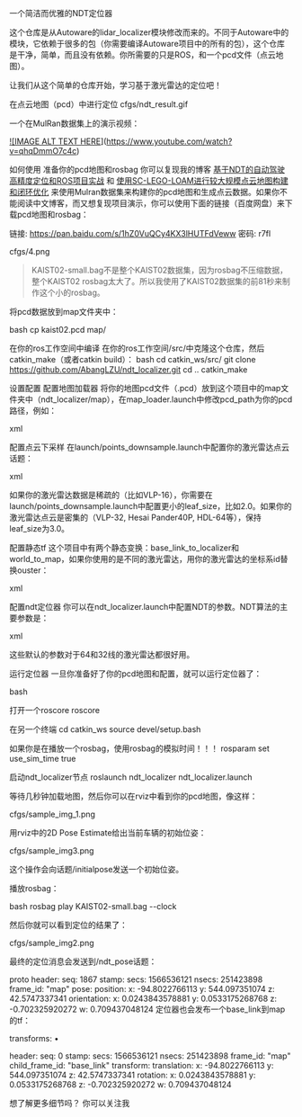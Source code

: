 一个简洁而优雅的NDT定位器

这个仓库是从Autoware的lidar_localizer模块修改而来的。不同于Autoware中的模块，它依赖于很多的包（你需要编译Autoware项目中的所有的包），这个仓库是干净，简单，而且没有依赖。你所需要的只是ROS，和一个pcd文件（点云地图）。

让我们从这个简单的仓库开始，学习基于激光雷达的定位吧！

在点云地图（pcd）中进行定位
cfgs/ndt_result.gif

一个在MulRan数据集上的演示视频：

<a href="https://img.youtube.com/vi/qhqDmmO7c4c/0.jpg">![IMAGE ALT TEXT HERE</a>](<a href="https://www.youtube.com/watch?v=qhqDmmO7c4c">https://www.youtube.com/watch?v=qhqDmmO7c4c</a>)

如何使用
准备你的pcd地图和rosbag
你可以复现我的博客 <a href="https://blog.csdn.net/AdamShan/article/details/106739856?spm=1001.2014.3001.5501">基于NDT的自动驾驶高精度定位和ROS项目实战</a> 和 <a href="https://blog.csdn.net/AdamShan/article/details/106589633?spm=1001.2014.3001.5501">使用SC-LEGO-LOAM进行较大规模点云地图构建和闭环优化</a> 来使用Mulran数据集来构建你的pcd地图和生成点云数据。如果你不能阅读中文博客，而又想复现项目演示，你可以使用下面的链接（百度网盘）来下载pcd地图和rosbag：

链接: <a href="https://pan.baidu.com/s/1hZ0VuQCy4KX3lHUTFdVeww">https://pan.baidu.com/s/1hZ0VuQCy4KX3lHUTFdVeww</a>  密码: r7fl

cfgs/4.png

> KAIST02-small.bag不是整个KAIST02数据集，因为rosbag不压缩数据，整个KAIST02 rosbag太大了。所以我使用了KAIST02数据集的前81秒来制作这个小的rosbag。

将pcd数据放到map文件夹中：

bash
cp kaist02.pcd map/

在你的ros工作空间中编译
在你的ros工作空间/src/中克隆这个仓库，然后catkin_make（或者catkin build）：
bash
cd catkin_ws/src/
git clone https://github.com/AbangLZU/ndt_localizer.git
cd ..
catkin_make

设置配置
配置地图加载器
将你的地图pcd文件（.pcd）放到这个项目中的map文件夹中（ndt_localizer/map），在map_loader.launch中修改pcd_path为你的pcd路径，例如：

xml
<arg name="pcd_path"  default="$(find ndt_localizer)/map/kaist02.pcd"/>

配置点云下采样
在launch/points_downsample.launch中配置你的激光雷达点云话题：

xml
<arg name="points_topic" default="/os1_points" />

如果你的激光雷达数据是稀疏的（比如VLP-16），你需要在launch/points_downsample.launch中配置更小的leaf_size，比如2.0。如果你的激光雷达点云是密集的（VLP-32, Hesai Pander40P, HDL-64等），保持leaf_size为3.0。

配置静态tf
这个项目中有两个静态变换：base_link_to_localizer和world_to_map，如果你使用的是不同的激光雷达，用你的激光雷达的坐标系id替换ouster：

xml
<node pkg="tf2_ros" type="static_transform_publisher" name="base_link_to_localizer" args="0 0 0 0 0 0 base_link ouster"/>

配置ndt定位器
你可以在ndt_localizer.launch中配置NDT的参数。NDT算法的主要参数是：

xml
<arg name="trans_epsilon" default="0.05" doc="The maximum difference between two consecutive transformations in order to consider convergence" />
<arg name="step_size" default="0.1" doc="The newton line search maximum step length" />
<arg name="resolution" default="2.0" doc="The ND voxel grid resolution" />
<arg name="max_iterations" default="30.0" doc="The number of iterations required to calculate alignment" />
<arg name="converged_param_transform_probability" default="3.0" doc="" />

这些默认的参数对于64和32线的激光雷达都很好用。

运行定位器
一旦你准备好了你的pcd地图和配置，就可以运行定位器了：

bash

打开一个roscore
roscore

在另一个终端
cd catkin_ws
source devel/setup.bash

如果你是在播放一个rosbag，使用rosbag的模拟时间！！！
rosparam set use_sim_time true

启动ndt_localizer节点
roslaunch ndt_localizer ndt_localizer.launch

等待几秒钟加载地图，然后你可以在rviz中看到你的pcd地图，像这样：

cfgs/sample_img_1.png

用rviz中的2D Pose Estimate给出当前车辆的初始位姿：

cfgs/sample_img3.png

这个操作会向话题/initialpose发送一个初始位姿。

播放rosbag：

bash
rosbag play KAIST02-small.bag --clock

然后你就可以看到定位的结果了：

cfgs/sample_img2.png

最终的定位消息会发送到/ndt_pose话题：

proto
header:
seq: 1867
stamp:
secs: 1566536121
nsecs: 251423898
frame_id: "map"
pose:
position:
x: -94.8022766113
y: 544.097351074
z: 42.5747337341
orientation:
x: 0.0243843578881
y: 0.0533175268768
z: -0.702325920272
w: 0.709437048124
定位器也会发布一个base_link到map的tf：

transforms:
•

header:
seq: 0
stamp:
secs: 1566536121
nsecs: 251423898
frame_id: "map"
child_frame_id: "base_link"
transform:
translation:
x: -94.8022766113
y: 544.097351074
z: 42.5747337341
rotation:
x: 0.0243843578881
y: 0.0533175268768
z: -0.702325920272
w: 0.709437048124

想了解更多细节吗？
你可以关注我
